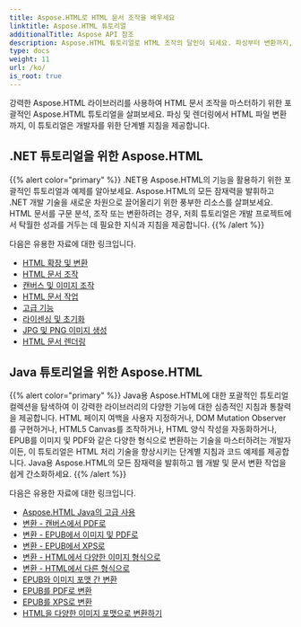 ```yaml
---
title: Aspose.HTML로 HTML 문서 조작을 배우세요
linktitle: Aspose.HTML 튜토리얼
additionalTitle: Aspose API 참조
description: Aspose.HTML 튜토리얼로 HTML 조작의 달인이 되세요. 파싱부터 변환까지, 개발자를 위한 단계별 가이드입니다.
type: docs
weight: 11
url: /ko/
is_root: true
---
```


강력한 Aspose.HTML 라이브러리를 사용하여 HTML 문서 조작을 마스터하기 위한 포괄적인 Aspose.HTML 튜토리얼을 살펴보세요. 파싱 및 렌더링에서 HTML 파일 변환까지, 이 튜토리얼은 개발자를 위한 단계별 지침을 제공합니다.

## .NET 튜토리얼을 위한 Aspose.HTML
{{% alert color="primary" %}}
.NET용 Aspose.HTML의 기능을 활용하기 위한 포괄적인 튜토리얼과 예제를 알아보세요. Aspose.HTML의 모든 잠재력을 발휘하고 .NET 개발 기술을 새로운 차원으로 끌어올리기 위한 풍부한 리소스를 살펴보세요. HTML 문서를 구문 분석, 조작 또는 변환하려는 경우, 저희 튜토리얼은 개발 프로젝트에서 탁월한 성과를 거두는 데 필요한 지식과 지침을 제공합니다. 
{{% /alert %}}

다음은 유용한 자료에 대한 링크입니다.
 
- [HTML 확장 및 변환](./net/html-extensions-and-conversions/)
- [HTML 문서 조작](./net/html-document-manipulation/)
- [캔버스 및 이미지 조작](./net/canvas-and-image-manipulation/)
- [HTML 문서 작업](./net/working-with-html-documents/)
- [고급 기능](./net/advanced-features/)
- [라이센싱 및 초기화](./net/licensing-and-initialization/)
- [JPG 및 PNG 이미지 생성](./net/generate-jpg-and-png-images/)
- [HTML 문서 렌더링](./net/rendering-html-documents/)

## Java 튜토리얼을 위한 Aspose.HTML
{{% alert color="primary" %}}
Java용 Aspose.HTML에 대한 포괄적인 튜토리얼 컬렉션을 탐색하여 이 강력한 라이브러리의 다양한 기능에 대한 심층적인 지침과 통찰력을 제공합니다. HTML 페이지 여백을 사용자 지정하거나, DOM Mutation Observer를 구현하거나, HTML5 Canvas를 조작하거나, HTML 양식 작성을 자동화하거나, EPUB를 이미지 및 PDF와 같은 다양한 형식으로 변환하는 기술을 마스터하려는 개발자이든, 이 튜토리얼은 HTML 처리 기술을 향상시키는 단계별 지침과 코드 예제를 제공합니다. Java용 Aspose.HTML의 모든 잠재력을 발휘하고 웹 개발 및 문서 변환 작업을 쉽게 간소화하세요. 
{{% /alert %}}

다음은 유용한 자료에 대한 링크입니다.
 
- [Aspose.HTML Java의 고급 사용](./java/advanced-usage/)
- [변환 - 캔버스에서 PDF로](./java/conversion-canvas-to-pdf/)
- [변환 - EPUB에서 이미지 및 PDF로](./java/conversion-epub-to-image-and-pdf/)
- [변환 - EPUB에서 XPS로](./java/conversion-epub-to-xps/)
- [변환 - HTML에서 다양한 이미지 형식으로](./java/conversion-html-to-various-image-formats/)
- [변환 - HTML에서 다른 형식으로](./java/conversion-html-to-other-formats/)
- [EPUB와 이미지 포맷 간 변환](./java/converting-between-epub-and-image-formats/)
- [EPUB를 PDF로 변환](./java/converting-epub-to-pdf/)
- [EPUB를 XPS로 변환](./java/converting-epub-to-xps/)
- [HTML을 다양한 이미지 포맷으로 변환하기](./java/converting-html-to-various-image-formats/)